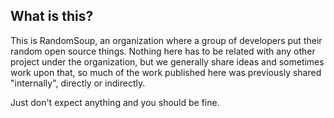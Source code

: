 ## What is this?

This is RandomSoup, an organization where a group of developers put their
random open source things. Nothing here has to be related with any other project
under the organization, but we generally share ideas and sometimes work upon
that, so much of the work published here was previously shared "internally",
directly or indirectly.

Just don't expect anything and you should be fine.
